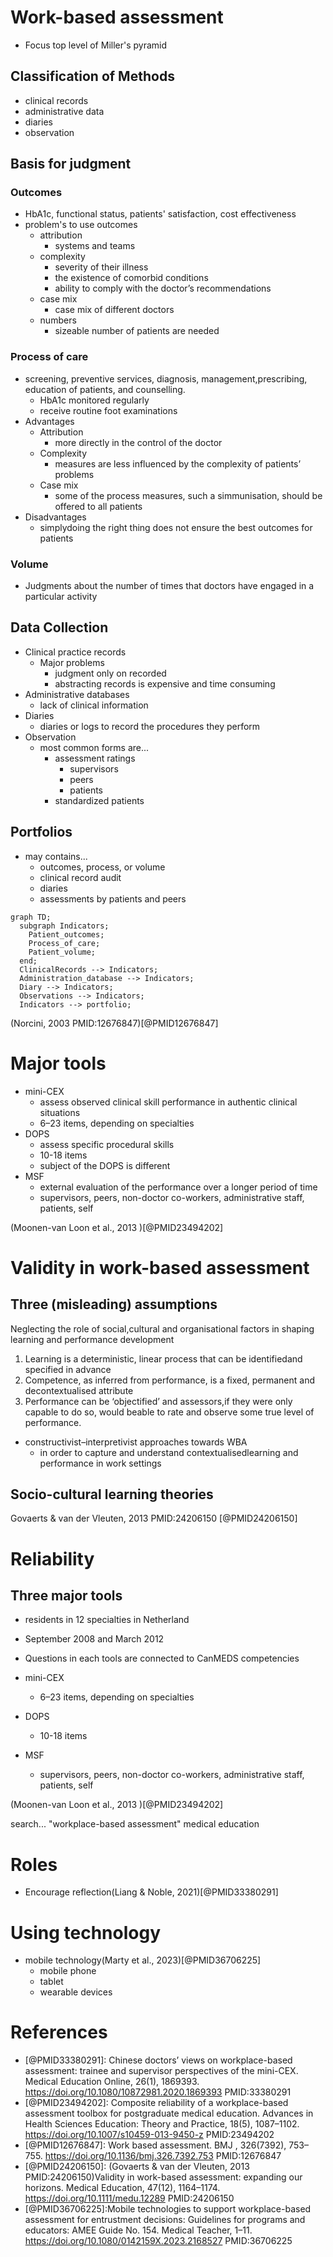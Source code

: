 
# Work-based assessment

- Focus top level of Miller's pyramid

## Classification of Methods

- clinical records
- administrative data
- diaries
- observation

## Basis for judgment

### Outcomes

- HbA1c, functional status, patients' satisfaction, cost effectiveness
- problem's to use outcomes
  - attribution
    - systems and teams
  - complexity
    - severity of their illness
    - the existence of comorbid conditions
    - ability to comply with the doctor’s recommendations
  - case mix
    - case mix of different doctors
  - numbers
    - sizeable number of patients are needed

### Process of care

- screening, preventive services, diagnosis, management,prescribing, education of patients, and counselling.
  - HbA1c monitored regularly
  - receive routine foot examinations
- Advantages
  - Attribution
    - more directly in the control of the doctor
  - Complexity
    -  measures are less influenced by the complexity of patients’ problems
  - Case mix
    - some of the process measures, such a simmunisation, should be offered to all patients
- Disadvantages
  -  simplydoing the right thing does not ensure the best outcomes for patients

### Volume

- Judgments about the number of times that doctors have engaged in a particular activity

## Data Collection

- Clinical practice records
  - Major problems
    - judgment only on recorded
    - abstracting records is expensive and time consuming
- Administrative databases
  - lack of clinical information
- Diaries
  - diaries or logs to record the procedures they perform
- Observation
  - most common forms are...
    - assessment ratings 
      - supervisors
      - peers
      - patients
    - standardized patients

## Portfolios

- may contains...
  - outcomes, process, or volume
  - clinical record audit
  - diaries
  - assessments by patients and peers

```mermaid
graph TD;
  subgraph Indicators;
    Patient_outcomes;
    Process_of_care;
    Patient_volume;  
  end;
  ClinicalRecords --> Indicators;
  Administration_database --> Indicators;
  Diary --> Indicators;
  Observations --> Indicators;
  Indicators --> portfolio;
```

(Norcini, 2003 PMID:12676847)[@PMID12676847]

# Major tools

- mini-CEX
  - assess observed clinical skill performance in authentic clinical situations
  - 6–23 items, depending on specialties
- DOPS
  - assess specific procedural skills
  - 10-18 items
  - subject of the DOPS is different
- MSF
  - external evaluation of the performance over a longer period of time
  - supervisors, peers, non-doctor co-workers, administrative staff, patients, self

(Moonen-van Loon et al., 2013 )[@PMID23494202]



# Validity in work-based assessment

## Three (misleading) assumptions

Neglecting the role of social,cultural and organisational factors in shaping learning and performance development

1. Learning is a deterministic, linear process that can be identifiedand specified in advance
2. Competence, as inferred from performance, is a fixed, permanent and decontextualised attribute
3. Performance can be ‘objectified’ and assessors,if they were only capable to do so, would beable to rate and observe some true level of performance.

- constructivist–interpretivist approaches towards WBA
  -  in order to capture and understand contextualisedlearning and performance in work settings

## Socio-cultural learning theories

Govaerts & van der Vleuten, 2013 PMID:24206150 [@PMID24206150]

# Reliability

## Three major tools

- residents in 12 specialties in Netherland
- September  2008  and  March  2012
- Questions in each tools are connected to CanMEDS competencies

- mini-CEX
  - 6–23 items, depending on specialties
- DOPS
  - 10-18 items
- MSF
  - supervisors, peers, non-doctor co-workers, administrative staff, patients, self

(Moonen-van Loon et al., 2013 )[@PMID23494202]

search... "workplace-based assessment" medical education

# Roles

- Encourage reflection(Liang & Noble, 2021)[@PMID33380291] 

# Using technology

- mobile technology(Marty et al., 2023)[@PMID36706225]
  -  mobile phone
  -  tablet
  -  wearable devices



# References

- [@PMID33380291]: Chinese doctors’ views on workplace-based assessment: trainee and supervisor perspectives of the mini-CEX. Medical Education Online, 26(1), 1869393. https://doi.org/10.1080/10872981.2020.1869393 PMID:33380291
- [@PMID23494202]: Composite reliability of a workplace-based assessment toolbox for postgraduate medical education. Advances in Health Sciences Education: Theory and Practice, 18(5), 1087–1102. https://doi.org/10.1007/s10459-013-9450-z PMID:23494202
-  [@PMID12676847]: Work based assessment. BMJ , 326(7392), 753–755. https://doi.org/10.1136/bmj.326.7392.753 PMID:12676847
- [@PMID24206150]: (Govaerts & van der Vleuten, 2013 PMID:24206150)Validity in work-based assessment: expanding our horizons. Medical Education, 47(12), 1164–1174. https://doi.org/10.1111/medu.12289 PMID:24206150
- [@PMID36706225]:Mobile technologies to support workplace-based assessment for entrustment decisions: Guidelines for programs and educators: AMEE Guide No. 154. Medical Teacher, 1–11. https://doi.org/10.1080/0142159X.2023.2168527 PMID:36706225